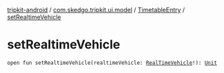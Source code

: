 [tripkit-android](../../index.md) / [com.skedgo.tripkit.ui.model](../index.md) / [TimetableEntry](index.md) / [setRealtimeVehicle](./set-realtime-vehicle.md)

# setRealtimeVehicle

`open fun setRealtimeVehicle(realtimeVehicle: `[`RealTimeVehicle`](../../skedgo.tripkit.routing/-real-time-vehicle/index.md)`!): `[`Unit`](https://kotlinlang.org/api/latest/jvm/stdlib/kotlin/-unit/index.html)